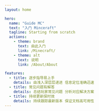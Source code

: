 ```yaml
---
layout: home

hero:
  name: "Guide MC"
  text: "入门 Minceraft"
  tagline: Starting from scratch
  actions:
    - theme: brand
      text: 由此入门
      link: /Minecraft/
    - theme: alt
      text: 说明
      link: /About/About

features:
  - title: 逐步指导易上手
    details: 由浅入深层层递进 信息定位准确迅速
  - title: 常见问题有解答
    details: 总结玩家常见问题 分析对应解决方案
  - title: 持续更新保时效
    details: 持续跟踪最新版本 保证文档高可用性
---
```

